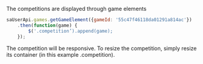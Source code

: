 The competitions are displayed through game elements

```javascript
saUserApi.games.getGameElement({gameId: '55c47f46118da01291a814ac'})
    .then(function(game) {
        $('.competition’).append(game);
    });
```

The competition will be responsive. To resize the competition, simply resize its container (in this example .competition).
